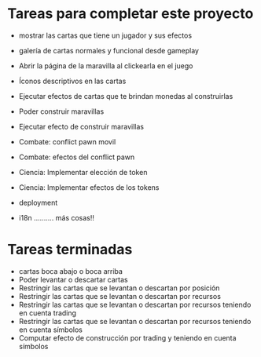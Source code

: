 # Tareas para completar este proyecto

- mostrar las cartas que tiene un jugador y sus efectos

- galería de cartas normales y funcional desde gameplay
- Abrir la página de la maravilla al clickearla en el juego
- Íconos descriptivos en las cartas
- Ejecutar efectos de cartas que te brindan monedas al construirlas
- Poder construir maravillas
- Ejecutar efecto de construir maravillas
- Combate: conflict pawn movil
- Combate: efectos del conflict pawn
- Ciencia: Implementar elección de token
- Ciencia: Implementar efectos de los tokens
- deployment
- i18n
.......... más cosas!!
# Tareas terminadas
- cartas boca abajo o boca arriba
- Poder levantar o descartar cartas
- Restringir las cartas que se levantan o descartan por posición
- Restringir las cartas que se levantan o descartan por recursos
- Restringir las cartas que se levantan o descartan por recursos teniendo en cuenta trading
- Restringir las cartas que se levantan o descartan por recursos teniendo en cuenta símbolos
- Computar efecto de construcción por trading y teniendo en cuenta símbolos